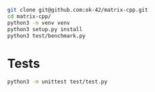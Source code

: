 ```bash
git clone git@github.com:ok-42/matrix-cpp.git
cd matrix-cpp/
python3 -m venv venv
python3 setup.py install
python3 test/benchmark.py
```


# Tests

```bash
python3 -m unittest test/test.py
```
